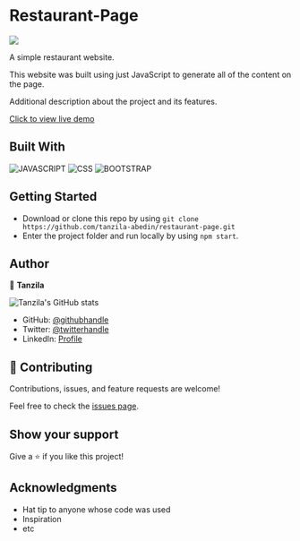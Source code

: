 # Restaurant-Page


![](https://img.shields.io/badge/Microverse-blueviolet) 

A simple restaurant website.

This website was built using just JavaScript to generate all of the content on the page.

Additional description about the project and its features.

[Click to view live demo](https://tanzila-abedin.github.io/restaurant-page/)


## Built With

![JAVASCRIPT](https://img.shields.io/badge/javascript%20-%23323330.svg?&style=for-the-badge&logo=javascript&logoColor=%23F7DF1E")
![CSS](https://img.shields.io/badge/css3%20-%231572B6.svg?&style=for-the-badge&logo=css3&logoColor=white)
![BOOTSTRAP](https://img.shields.io/badge/bootstrap%20-%23563D7C.svg?&style=for-the-badge&logo=bootstrap&logoColor=white) 


## Getting Started

- Download or clone this repo by using `git clone https://github.com/tanzila-abedin/restaurant-page.git`
- Enter the project folder and run locally by using `npm start`.

## Author

👤 **Tanzila**

![Tanzila's GitHub stats](https://github-readme-stats.vercel.app/api?username=tanzila-abedin&count_private=true&theme=dark&show_icons=true)

- GitHub: [@githubhandle](https://github.com/tanzila-abedin)
- Twitter: [@twitterhandle](https://twitter.com/TanzilaAbedin)
- LinkedIn: [Profile](https://www.linkedin.com/in/tanzila-abedin-331440b2/)
## 🤝 Contributing

Contributions, issues, and feature requests are welcome!

Feel free to check the [issues page](../../issues/).

## Show your support

Give a ⭐️ if you like this project!

## Acknowledgments

- Hat tip to anyone whose code was used
- Inspiration
- etc
